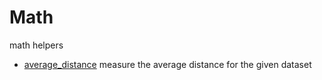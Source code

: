 # Math

math helpers

+ [average_distance](Math/average_distance.1) measure the average distance for the given dataset
